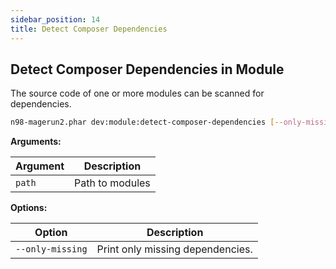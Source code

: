 ```yaml
---
sidebar_position: 14
title: Detect Composer Dependencies
---
```

## Detect Composer Dependencies in Module

The source code of one or more modules can be scanned for dependencies.

```sh
n98-magerun2.phar dev:module:detect-composer-dependencies [--only-missing] <path>...
```
**Arguments:**

| Argument | Description      |
|----------|------------------|
| `path`   | Path to modules  |

**Options:**

| Option           | Description                      |
|------------------|----------------------------------|
| `--only-missing` | Print only missing dependencies.  |
